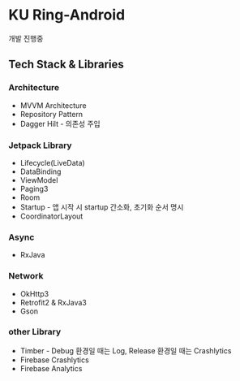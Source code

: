 # KU Ring-Android

개발 진행중


## Tech Stack & Libraries

### Architecture
- MVVM Architecture
- Repository Pattern
- Dagger Hilt - 의존성 주입

### Jetpack Library
- Lifecycle(LiveData)
- DataBinding
- ViewModel
- Paging3
- Room
- Startup - 앱 시작 시 startup 간소화, 초기화 순서 명시
- CoordinatorLayout

### Async
- RxJava

### Network
- OkHttp3
- Retrofit2 & RxJava3
- Gson

### other Library
- Timber - Debug 환경일 때는 Log, Release 환경일 때는 Crashlytics
- Firebase Crashlytics
- Firebase Analytics
